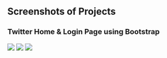 ## Screenshots of Projects
   ### Twitter Home & Login Page using Bootstrap
   <img src="https://github.com/krtjimenea/exercise-1-twitter-bootstrap/blob/master/Picture3.png">
   <img src="https://github.com/krtjimenea/exercise-1-twitter-bootstrap/blob/master/Picture6.png">
   <img src="https://github.com/krtjimenea/exercise-1-twitter-bootstrap/blob/master/Picture5.png>
   <img src="https://github.com/krtjimenea/exercise-1-twitter-bootstrap/blob/master/Picture4.png">

